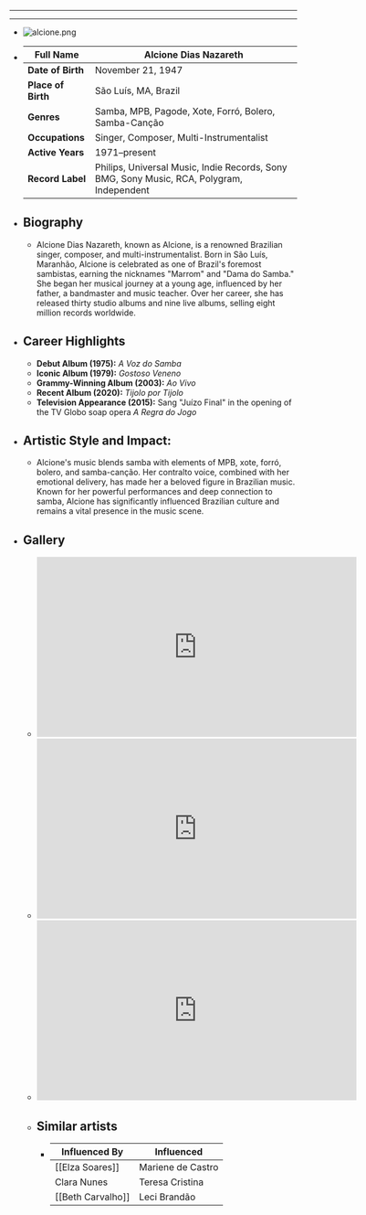 ---
---

- ---
  ---
- ![alcione.png](../assets/alcione_1717738237187_0.png)
- | **Full Name**     | Alcione Dias Nazareth              |
  |-------------------|------------------------------------|
  | **Date of Birth** | November 21, 1947                  |
  | **Place of Birth**| São Luís, MA, Brazil               |
  | **Genres**        | Samba, MPB, Pagode, Xote, Forró, Bolero, Samba-Canção |
  | **Occupations**   | Singer, Composer, Multi-Instrumentalist |
  | **Active Years**  | 1971–present                       |
  | **Record Label**  | Philips, Universal Music, Indie Records, Sony BMG, Sony Music, RCA, Polygram, Independent |
- ## **Biography**
	- Alcione Dias Nazareth, known as Alcione, is a renowned Brazilian singer, composer, and multi-instrumentalist. Born in São Luís, Maranhão, Alcione is celebrated as one of Brazil's foremost sambistas, earning the nicknames "Marrom" and "Dama do Samba." She began her musical journey at a young age, influenced by her father, a bandmaster and music teacher. Over her career, she has released thirty studio albums and nine live albums, selling eight million records worldwide.
- ## **Career Highlights**
	- **Debut Album (1975):** *A Voz do Samba*
	- **Iconic Album (1979):** *Gostoso Veneno*
	- **Grammy-Winning Album (2003):** *Ao Vivo*
	- **Recent Album (2020):** *Tijolo por Tijolo*
	- **Television Appearance (2015):** Sang "Juízo Final" in the opening of the TV Globo soap opera *A Regra do Jogo*
- ## **Artistic Style and Impact:**
	- Alcione's music blends samba with elements of MPB, xote, forró, bolero, and samba-canção. Her contralto voice, combined with her emotional delivery, has made her a beloved figure in Brazilian music. Known for her powerful performances and deep connection to samba, Alcione has significantly influenced Brazilian culture and remains a vital presence in the music scene.
- ## **Gallery**
	- <iframe width="560" height="315" src="https://www.youtube.com/embed/6d6fIM54Vkk?si=LwcyfnmNzY6YGdKJ" title="YouTube video player" frameborder="0" allow="accelerometer; autoplay; clipboard-write; encrypted-media; gyroscope; picture-in-picture; web-share" referrerpolicy="strict-origin-when-cross-origin" allowfullscreen></iframe>
	- <iframe width="560" height="315" src="https://www.youtube.com/embed/Zh-YpF3I7w8?si=CdRNzORTfFt35eae" title="YouTube video player" frameborder="0" allow="accelerometer; autoplay; clipboard-write; encrypted-media; gyroscope; picture-in-picture; web-share" referrerpolicy="strict-origin-when-cross-origin" allowfullscreen></iframe>
	- <iframe width="560" height="315" src="https://www.youtube.com/embed/7zAm_TFOZqQ?si=Ix0nOjR1FLRFD5Sr" title="YouTube video player" frameborder="0" allow="accelerometer; autoplay; clipboard-write; encrypted-media; gyroscope; picture-in-picture; web-share" referrerpolicy="strict-origin-when-cross-origin" allowfullscreen></iframe>
	- ## Similar artists
		- | Influenced By       | Influenced          |
		  |---------------------|---------------------|
		  | [[Elza Soares]]     | Mariene de Castro   |
		  | Clara Nunes     | Teresa Cristina     |
		  | [[Beth Carvalho]]   | Leci Brandão        |